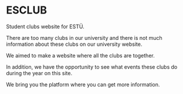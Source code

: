 # ESCLUB
Student clubs website for ESTÜ. 

There are too many clubs in our university and there is not much information about these clubs on our university website.

We aimed to make a website where all the clubs are together.

In addition, we have the opportunity to see what events these clubs do during the year on this site.

We bring you the platform where you can get more information.